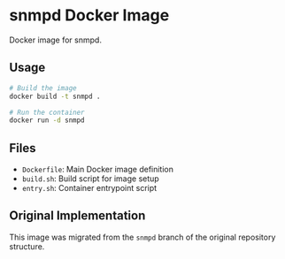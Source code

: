 # snmpd Docker Image

Docker image for snmpd.

## Usage

```bash
# Build the image
docker build -t snmpd .

# Run the container
docker run -d snmpd
```

## Files

- `Dockerfile`: Main Docker image definition
- `build.sh`: Build script for image setup
- `entry.sh`: Container entrypoint script

## Original Implementation

This image was migrated from the `snmpd` branch of the original repository structure.
